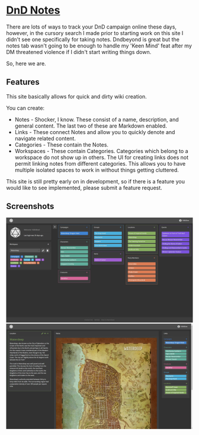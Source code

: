 # [DnD Notes](https://thawing-fjord-31293.herokuapp.com/)
There are lots of ways to track your DnD campaign online these days, however, in the cursory search I made prior to starting work on this site I didn't see one specifically for taking notes. Dndbeyond is great but the notes tab wasn't going to be enough to handle my 'Keen Mind' feat after my DM threatened violence if I didn't start writing things down.

So, here we are.

## Features
This site basically allows for quick and dirty wiki creation.

You can create:

* Notes - Shocker, I know. These consist of a name, description, and general content. The last two of these are Markdown enabled. 
* Links - These connect Notes and allow you to quickly denote and navigate related content.
* Categories - These contain the Notes.
* Workspaces - These contain Categories. Categories which belong to a workspace do not show up in others. The UI for creating links does not permit linking notes from different categories. This allows you to have multiple isolated spaces to work in without things getting cluttered.

This site is still pretty early on in development, so if there is a feature you would like to see implemented, please submit a feature request.

## Screenshots
![Home Page](https://raw.githubusercontent.com/landrevj/dndnotes/master/app/assets/images/screenshot-1.jpg)
![Example Page](https://raw.githubusercontent.com/landrevj/dndnotes/master/app/assets/images/screenshot-2.jpg)
